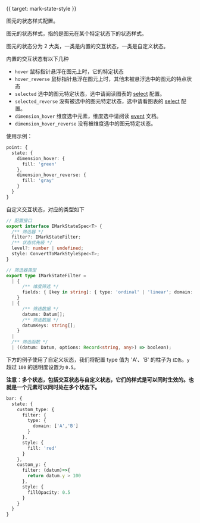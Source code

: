 {{ target: mark-state-style }}

<!--  Record<StateValue, IMarkStateSpec<T> | IMarkStateStyleSpec<T>>; -->

图元的状态样式配置。

图元的状态样式，指的是图元在某个特定状态下的状态样式。

图元的状态分为 2 大类，一类是内置的交互状态，一类是自定义状态。

内置的交互状态有以下几种

- `hover` 鼠标指针悬浮在图元上时，它的特定状态
- `hover_reverse` 鼠标指针悬浮在图元上时，其他未被悬浮选中的图元的特点状态
- `selected` 选中的图元特定状态，选中请阅读图表的 [select](xxx) 配置。
- `selected_reverse` 没有被选中的图元特定状态，选中请看图表的 [select](xxx) 配置。
- `dimension_hover` 维度选中元素，维度选中请阅读 [event](xxx) 文档。
- `dimension_hover_reverse` 没有被维度选中的图元特定状态。

使用示例：

```ts
point: {
  state: {
    dimension_hover: {
      fill: 'green'
    },
    dimension_hover_reverse: {
      fill: 'gray'
    }
  }
}
```

自定义交互状态，对应的类型如下

```ts
// 配置接口
export interface IMarkStateSpec<T> {
  /** 筛选器 */
  filter?: IMarkStateFilter;
  /** 状态优先级 */
  level?: number | undefined;
  style: ConvertToMarkStyleSpec<T>;
}

// 筛选器类型
export type IMarkStateFilter =
  | {
      /** 维度筛选 */
      fields: { [key in string]: { type: 'ordinal' | 'linear'; domain: StringOrNumber[] } };
    }
  | {
      /** 筛选数据 */
      datums: Datum[];
      /** 筛选数据 */
      datumKeys: string[];
    }
  |
  /** 筛选函数 */
  | ((datum: Datum, options: Record<string, any>) => boolean);
```

下方的例子使用了自定义状态，我们将配置 type 值为 'A'、'B' 的柱子为 `红色`。`y` 超过 `100` 的透明度设置为 `0.5`。

**注意：多个状态，包括交互状态与自定义状态，它们的样式是可以同时生效的。也就是一个元素可以同时处在多个状态下。**

```ts
bar: {
  state: {
    custom_type: {
      filter: {
        type: {
          domain: ['A','B']
        }
      },
      style: {
        fill: 'red'
      }
    },
    custom_y: {
      filter: (datum)=>{
        return datum.y > 100
      },
      style: {
        fillOpacity: 0.5
      }
    }
  }
}

```
